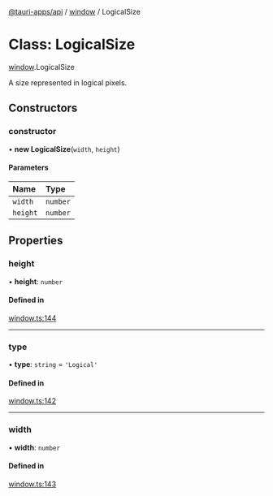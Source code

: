 [@tauri-apps/api](../README.md) / [window](../modules/window.md) / LogicalSize

# Class: LogicalSize

[window](../modules/window.md).LogicalSize

A size represented in logical pixels.

## Constructors

### constructor

• **new LogicalSize**(`width`, `height`)

#### Parameters

| Name | Type |
| :------ | :------ |
| `width` | `number` |
| `height` | `number` |

## Properties

### height

• **height**: `number`

#### Defined in

[window.ts:144](https://github.com/tauri-apps/tauri/blob/35b5378/tooling/api/src/window.ts#L144)

___

### type

• **type**: `string` = `'Logical'`

#### Defined in

[window.ts:142](https://github.com/tauri-apps/tauri/blob/35b5378/tooling/api/src/window.ts#L142)

___

### width

• **width**: `number`

#### Defined in

[window.ts:143](https://github.com/tauri-apps/tauri/blob/35b5378/tooling/api/src/window.ts#L143)
